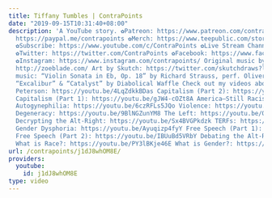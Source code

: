 ```yaml
---
title: Tiffany Tumbles | ContraPoints
date: "2019-09-15T10:31:40+08:00"
description: 'A YouTube story. ✿Patreon: https://www.patreon.com/contrapoints ✿Donate:
  https://paypal.me/contrapoints ✿Merch: https://www.teepublic.com/stores/contrapoints?ref_id=5379&ref_type=aff
  ✿Subscribe: https://www.youtube.com/c/ContraPoints ✿Live Stream Channel: https://www.youtube.com/c/ContraPointsLive
  ✿Twitter: https://twitter.com/ContraPoints ✿Facebook: https://www.facebook.com/ContraPoints/
  ✿Instagram: https://www.instagram.com/contrapoints/ Original music by Zoë Blade:
  http://zoeblade.com/ Art by Skutch: https://twitter.com/skutchdraws?lang=en Other
  music: “Violin Sonata in Eb, Op. 18” by Richard Strauss, perf. Oliver Colbentson
  “Excalibur” & “Catalyst” by Diabolical Waffle Check out my videos about: Jordan
  Peterson: https://youtu.be/4LqZdkkBDas Capitalism (Part 2): https://youtu.be/AR7ryg1w_IQ
  Capitalism (Part 1): https://youtu.be/gJW4-cOZt8A America—Still Racist: https://youtu.be/GWwiUIVpmNY
  Autogynephilia: https://youtu.be/6czRFLs5JQo Violence: https://youtu.be/lmsoVFCUN3Q
  Degeneracy: https://youtu.be/9BlNGZunYM8 The Left: https://youtu.be/QuN6GfUix7c
  Decrypting the Alt-Right: https://youtu.be/Sx4BVGPkdzk TERFs: https://youtu.be/AQPWI7cEJGs
  Gender Dysphoria: https://youtu.be/Ayuqizp4fyY Free Speech (Part 1): https://youtu.be/GGTDhutW_us
  Free Speech (Part 2): https://youtu.be/IBUuBd5VRbY Debating the Alt-Right: https://youtu.be/zPa1wikTd5c
  What is Race?: https://youtu.be/PY3lBKje46E What is Gender?: https://youtu.be/b_uEXzqW43c'
url: /contrapoints/j1dJ8whOM8E/
providers:
  youtube:
    id: j1dJ8whOM8E
type: video
---
```

